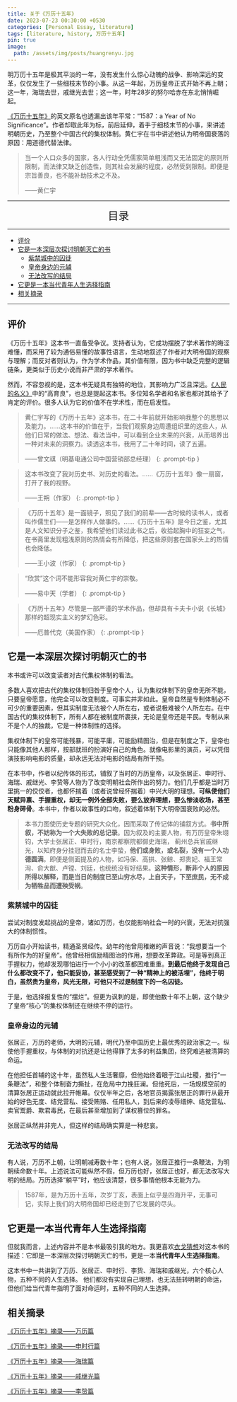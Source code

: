 ```yaml
---
title: 关于《万历十五年》
date: 2023-07-23 00:30:00 +0530
categories: [Personal Essay, literature]
tags: [literature, history, 万历十五年]
pin: true
image:
  path: /assets/img/posts/huangrenyu.jpg
---
```



明万历十五年是极其平淡的一年，没有发生什么惊心动魄的战争、影响深远的变革，仅仅发生了一些细枝末节的小事。从这一年起，万历皇帝正式开始不再上朝；这一年，海瑞去世，戚继光去世；这一年，时年28岁的努尔哈赤在东北悄悄崛起。

[《万历十五年》](https://baike.baidu.com/item/%E4%B8%87%E5%8E%86%E5%8D%81%E4%BA%94%E5%B9%B4/83205)的英文原名也透漏出该年平常：“1587：a Year of No Significance”。作者却取此年为标，前后延伸，着手于细枝末节的小事，来讲述明朝历史，乃至整个中国古代的集权体制。黄仁宇在书中讲述他认为明帝国衰落的原因：用道德代替法律。

> 当一个人口众多的国家，各人行动全凭儒家简单粗浅而又无法固定的原则所限制，而法律又缺乏创造性，则其社会发展的程度，必然受到限制。即便是宗旨善良，也不能补助技术之不及。
> 
>——黄仁宇


---
<center><font size='5'> 目录 </font></center>

---

<!-- TOC -->
  * [评价](#评价)
  * [它是一本深层次探讨明朝灭亡的书](#它是一本深层次探讨明朝灭亡的书)
    * [紫禁城中的囚徒](#紫禁城中的囚徒)
    * [皇帝身边的元辅](#皇帝身边的元辅)
    * [无法改写的结局](#无法改写的结局)
  * [它更是一本当代青年人生选择指南](#它更是一本当代青年人生选择指南)
  * [相关摘录](#相关摘录)
<!-- TOC -->

---


## 评价

《万历十五年》这本书一直备受争议。支持者认为，它成功摆脱了学术著作的晦涩难懂，而采用了较为通俗易懂的故事性语言，生动地叙述了作者对大明帝国的观察与理解；而反对者则认为，作为学术作品，其价值有限，因为书中缺乏完整的逻辑链条，更类似于历史小说而非严肃的学术著作。

然而，不容忽视的是，这本书无疑具有独特的地位，其影响力广泛且深远。[《人民的名义》](https://baike.baidu.com/item/%E4%BA%BA%E6%B0%91%E7%9A%84%E5%90%8D%E4%B9%89/17545218)中的“高育良”，也总是提起这本书。多位知名学者和名家也都对其给予了肯定的评价。很多人认为它的价值不在学术性，而在启发性。

>黄仁宇写的《万历十五年》这本书，在二十年前就开始影响我整个的思想以及能力。……这本书的价值在于，当我们观察身边周遭组织里的这些人，从他们日常的做法、想法、看法当中，可以看到企业未来的兴衰，从而培养出一种对未来的洞察力。读透这本书，我用了二十年时间，读了五遍。
>
>——曾文祺（明基电通公司中国营销部总经理）
{: .prompt-tip }

>这本书改变了我对历史书、对历史的看法。……《万历十五年》像一扇窗，打开了我的视野。
>
>——王朔（作家）
{: .prompt-tip }

>《万历十五年》是一面镜子，照见了我们的前辈——古时候的读书人，或者叫作儒生们——是怎样作人做事的。……《万历十五年》是今日之鉴，尤其是人文知识分子之鉴，我希望他们读过此书之后，收拾起胸中的狂妄之气，在书斋里发现粗浅原则的热情会有所降低，把这些原则套在国家头上的热情也会降低。
>
>——王小波（作家）
{: .prompt-tip }

> “欣赏”这个词不能形容我对黄仁宇的崇敬。
>
>——易中天（学者）
{: .prompt-tip }

>《万历十五年》尽管是一部严谨的学术作品，但却具有卡夫卡小说《长城》那样的超现实主义的梦幻色彩。
>
>——厄普代克（美国作家）
{: .prompt-tip }


## 它是一本深层次探讨明朝灭亡的书

本书或许可以改变读者对古代集权体制的看法。

多数人喜欢把古代的集权体制归咎于皇帝个人，认为集权体制下的皇帝无所不能，只要皇帝愿意，他完全可以改变制度。可事实并非如此。皇帝自然是专制体制必不可少的重要因素，但其实制度无法被个人所左右，或者说极难被个人所左右。在中国古代的集权体制下，所有人都在被制度所裹挟，无论是皇帝还是平民。专制从来不是个人的独裁，它是一种体制性的选择。

集权体制下的皇帝可能残暴，可能平庸，可能励精图治，但是在制度之下，皇帝也只能像其他人那样，按部就班的扮演好自己的角色。就像电影里的演员，可以凭借演技影响电影的质量，却永远无法对电影的结局有所干预。

在本书中，作者以纪传体的形式，铺叙了当时的万历皇帝，以及张居正、申时行、海瑞、戚继光、李贽等人物为了改变明朝社会所作出的努力。他们几乎都是当时万里挑一的佼佼者，也都怀揣着（或者说曾经怀揣着）中兴大明的理想。**可纵使他们天赋异禀、手握重权，却无一例外全部失败，要么放弃理想，要么惨淡收场，甚至粉身碎骨**。本书中，作者以故事性的口吻，叙述着体制下大明帝国衰败的必然。

>本书力图使历史专题的研究大众化，因而采取了传记体的铺叙方式。**书中所叙，不妨称为一个大失败的总记录**。因为叙及的主要人物，有万历皇帝朱翊钧，大学士张居正、申时行，南京都察院都御史海瑞，
蓟州总兵官戚继光，以知府身分挂冠而去的名士李蛰，**他们或身败，或名裂，没有一个人功德圆满**。即便是侧面提及的人物，如冯保、高拱、张鲸、郑贵妃、福王常洵、俞大猷、卢镗、刘廷，也统统没有好结果。**这种情形，断非个人的原因所得以解释，而是当日的制度已至山穷水尽，上自天子，下至庶民，无不成为牺牲品而遭殃受祸**。


### 紫禁城中的囚徒

尝试对制度发起挑战的皇帝，诸如万历，也仅能影响社会一时的兴衰，无法对抗强大的体制惯性。

万历自小开始读书，精通圣贤经传。幼年的他曾用稚嫩的声音说：“我想要当一个有所作为的好皇帝”。他曾经相信励精图治的作用，想要改革弊政。可是等到真正手握权力，他却发现哪怕进行一个小小的改革都困难重重。**到最后他终于发现自己什么都改变不了，他只能妥协，甚至感受到了一种“精神上的被活埋”，他终于明白，虽然贵为皇帝，风光无限，可他只不过是制度下的一名囚徒。**

于是，他选择报复性的“摆烂”。但更为讽刺的是，即使他数十年不上朝，这个缺少了皇帝“核心”的集权体制还在继续不停的运行。

### 皇帝身边的元辅

张居正，万历的老师，大明的元辅，明代乃至中国历史上最优秀的政治家之一。纵使他手握重权，与体制的对抗还是让他得罪了太多的利益集团，终究难逃被清算的命运。

在他担任首辅的这十年，虽然私人生活奢靡，但他始终着眼于江山社稷，推行“一条鞭法”，和整个体制奋力撕扯，在危局中力挽狂澜。但他死后，一场规模空前的清算张居正运动就此拉开帷幕。仅仅半年之后，各地官员揭露张居正的罪行从最开始的好色无度、结党营私、接受贿赂、任用私人，到后来的凌辱缙绅、结党营私、卖官鬻爵、欺君毒民，在最后甚至增加到了谋权篡位的罪名。 

张居正纵然并非完人，但这样的结局确实算是一种悲哀。


### 无法改写的结局

有人说，万历不上朝，让明朝减寿数十年；也有人说，张居正推行一条鞭法，为明朝续命数十年。上述说法可能纵然不假，但万历也好，张居正也好，都无法改写大明的结局。万历选择“躺平”时，他应该清楚，很多事情他根本无能为力。

>1587年，是为万历十五年，次岁丁亥，表面上似乎是四海升平，无事可记，实际上我们的大明帝国却已经走到了它发展的尽头。

## 它更是一本当代青年人生选择指南
但就我而言，上述内容并不是本书最吸引我的地方。我更喜欢[衣戈猜想](https://space.bilibili.com/170948267)对这本书的描述：它即是一本深层次探讨明朝灭亡的书，更是一本**当代青年人生选择指南**。

这本书中一共讲到了万历、张居正、申时行、李贽、海瑞和戚继光，六个核心人物，五种不同的人生选择。 他们都没有实现自己理想，也无法扭转明朝的命运，但他们给当代青年指明了面对命运时，五种不同的人生选择。


## 相关摘录

[《万历十五年》摘录——万历篇](/posts/万历十五年-摘录-万历篇/)

[《万历十五年》摘录——申时行篇](/posts/万历十五年-摘录-申时行篇/)

[《万历十五年》摘录——海瑞篇](/posts/万历十五年-摘录-海瑞篇/)

[《万历十五年》摘录——戚继光篇](/posts/万历十五年-摘录-戚继光篇/)

[《万历十五年》摘录——李贽篇](/posts/万历十五年-摘录-李贽篇/)


